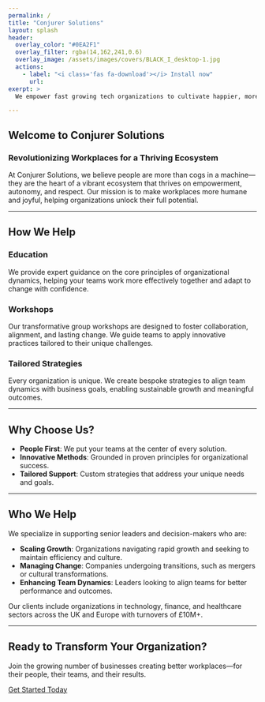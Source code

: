 ```yaml
---
permalink: /
title: "Conjurer Solutions"
layout: splash
header: 
  overlay_color: "#0EA2F1"
  overlay_filter: rgba(14,162,241,0.6)
  overlay_image: /assets/images/covers/BLACK_I_desktop-1.jpg
  actions: 
    - label: "<i class='fas fa-download'></i> Install now"
      url: 
exerpt: >
  We empower fast growing tech organizations to cultivate happier, more effective teams.

---
```


## Welcome to Conjurer Solutions

### Revolutionizing Workplaces for a Thriving Ecosystem

At Conjurer Solutions, we believe people are more than cogs in a machine—they are the heart of a vibrant ecosystem that thrives on empowerment, autonomy, and respect. Our mission is to make workplaces more humane and joyful, helping organizations unlock their full potential.

---

## How We Help

### Education  

We provide expert guidance on the core principles of organizational dynamics, helping your teams work more effectively together and adapt to change with confidence.

### Workshops  

Our transformative group workshops are designed to foster collaboration, alignment, and lasting change. We guide teams to apply innovative practices tailored to their unique challenges.

### Tailored Strategies  

Every organization is unique. We create bespoke strategies to align team dynamics with business goals, enabling sustainable growth and meaningful outcomes.

---

## Why Choose Us?

- **People First**: We put your teams at the center of every solution.
- **Innovative Methods**: Grounded in proven principles for organizational success.
- **Tailored Support**: Custom strategies that address your unique needs and goals.

---

## Who We Help

We specialize in supporting senior leaders and decision-makers who are:

- **Scaling Growth**: Organizations navigating rapid growth and seeking to maintain efficiency and culture.
- **Managing Change**: Companies undergoing transitions, such as mergers or cultural transformations.
- **Enhancing Team Dynamics**: Leaders looking to align teams for better performance and outcomes.

Our clients include organizations in technology, finance, and healthcare sectors across the UK and Europe with turnovers of £10M+.

---

## Ready to Transform Your Organization?

Join the growing number of businesses creating better workplaces—for their people, their teams, and their results.

[Get Started Today](/contact)
